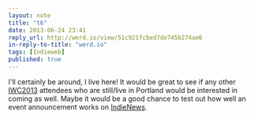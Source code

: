 ```yaml
---
layout: note
title: "t6"
date: 2013-06-24 23:41
reply_url: http://werd.io/view/51c921fcbed7de745b274ae6
in-reply-to-title: "werd.io"
tags: [Indieweb]
published: true
---
```

I'll certainly be around, I live here!  It would be great to see if any other [IWC2013](http://indiewebcamp.com/2013) attendees who are still/live in Portland would be interested in coming as well.  Maybe it would be a good chance to test out how well an event announcement works on [IndieNews](http://news.indiewebcamp.com/).